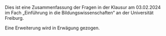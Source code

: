 Dies ist eine Zusammenfassung der Fragen in der Klausur am 03.02.2024 im Fach „Einführung in die Bildungswissenschaften“ an der Universität Freiburg.

Eine Erweiterung wird in Erwägung gezogen.